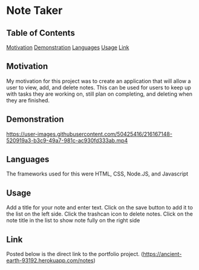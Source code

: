 # Note Taker

## Table of Contents
[Motivation](#Motivation)
[Demonstration](#Demonstration)
[Languages](#Languages)
[Usage](#Usage)
[Link](#Link)



## Motivation

My motivation for this project was to create an application that will allow a user to view, add, and delete notes. This can be used for users to keep up with tasks they are working on, still plan on completing, and deleting when they are finished.

## Demonstration



https://user-images.githubusercontent.com/50425416/216167148-520919a3-b3c9-49a7-981c-ac930fd333ab.mp4




## Languages

The frameworks used for this were HTML, CSS, Node.JS, and Javascript

## Usage

Add a title for your note and enter text. Click on the save button to add it to the list on the left side. Click the trashcan icon to delete notes. Click on the note title in the list to show note fully on the right side

## Link

Posted below is the direct link to the portfolio project.
(https://ancient-earth-93192.herokuapp.com/notes)

